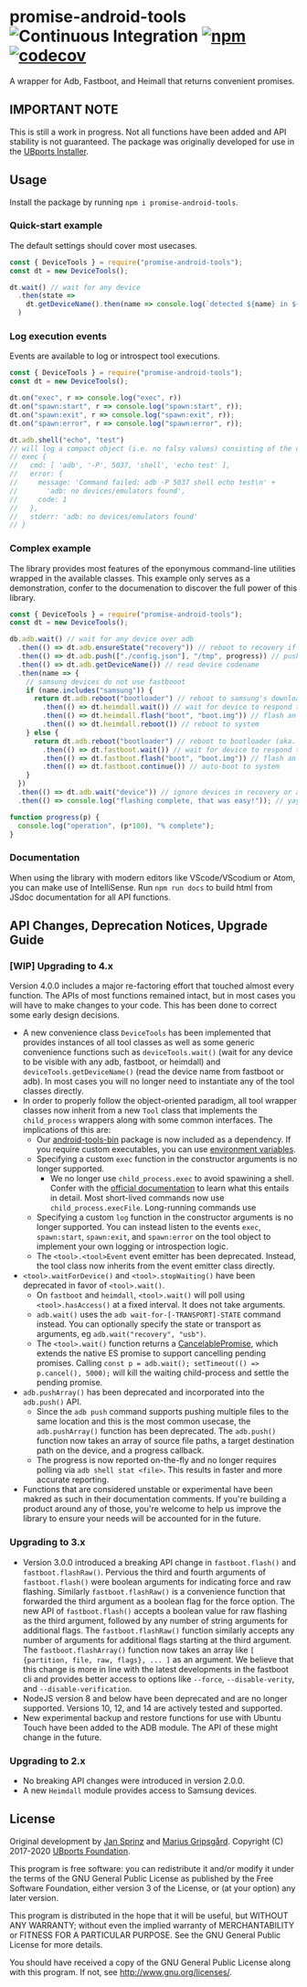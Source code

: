 # promise-android-tools ![Continuous Integration](https://github.com/ubports/promise-android-tools/workflows/Continuous%20Integration/badge.svg) [![npm](https://img.shields.io/npm/v/promise-android-tools)](https://www.npmjs.com/package/promise-android-tools) [![codecov](https://codecov.io/gh/ubports/promise-android-tools/branch/master/graph/badge.svg?token=cEneFUUbgt)](https://codecov.io/gh/ubports/promise-android-tools/)

A wrapper for Adb, Fastboot, and Heimall that returns convenient promises.

## IMPORTANT NOTE

This is still a work in progress. Not all functions have been added and API stability is not guaranteed. The package was originally developed for use in the [UBports Installer](https://devices.ubuntu-touch.io/installer/).

## Usage

Install the package by running `npm i promise-android-tools`.

### Quick-start example

The default settings should cover most usecases.

```javascript
const { DeviceTools } = require("promise-android-tools");
const dt = new DeviceTools();

dt.wait() // wait for any device
  .then(state =>
    dt.getDeviceName().then(name => console.log(`detected ${name} in ${state} state`))
  )
```

### Log execution events

Events are available to log or introspect tool executions.

```javascript
const { DeviceTools } = require("promise-android-tools");
const dt = new DeviceTools();

dt.on("exec", r => console.log("exec", r))
dt.on("spawn:start", r => console.log("spawn:start", r));
dt.on("spawn:exit", r => console.log("spawn:exit", r));
dt.on("spawn:error", r => console.log("spawn:error", r));

dt.adb.shell("echo", "test")
// will log a compact object (i.e. no falsy values) consisting of the command array cmd, the error object, and the stderr and stdout buffers. The path to the executable will be replaced with the tool name for brevity:
// exec {
//   cmd: [ 'adb', '-P', 5037, 'shell', 'echo test' ],
//   error: {
//     message: 'Command failed: adb -P 5037 shell echo test\n' +
//       'adb: no devices/emulators found',
//     code: 1
//   },
//   stderr: 'adb: no devices/emulators found'
// }
```

### Complex example

The library provides most features of the eponymous command-line utilities wrapped in the available classes. This example only serves as a demonstration, confer to the documenation to discover the full power of this library.

```javascript
const { DeviceTools } = require("promise-android-tools");
const dt = new DeviceTools();

db.adb.wait() // wait for any device over adb
  .then(() => dt.adb.ensureState("recovery")) // reboot to recovery if we have to
  .then(() => dt.adb.push(["./config.json"], "/tmp", progress)) // push a config file to the device
  .then(() => dt.adb.getDeviceName()) // read device codename
  .then(name => {
    // samsung devices do not use fastbooot
    if (name.includes("samsung")) {
      return dt.adb.reboot("bootloader") // reboot to samsung's download mode
        .then(() => dt.heimdall.wait()) // wait for device to respond to heimdall
        .then(() => dt.heimdall.flash("boot", "boot.img")) // flash an image to a partition
        .then(() => dt.heimdall.reboot()) // reboot to system
    } else {
      return dt.adb.reboot("bootloader") // reboot to bootloader (aka. fastboot mode)
        .then(() => dt.fastboot.wait()) // wait for device to respond to fastboot commands
        .then(() => dt.fastboot.flash("boot", "boot.img")) // flash an image
        .then(() => dt.fastboot.continue()) // auto-boot to system
    }
  })
  .then(() => dt.adb.wait("device")) // ignore devices in recovery or a different mode
  .then(() => console.log("flashing complete, that was easy!")); // yay

function progress(p) {
  console.log("operation", (p*100), "% complete");
}
```

### Documentation

When using the library with modern editors like VScode/VScodium or Atom, you can make use of IntelliSense. Run `npm run docs` to build html from JSdoc documentation for all API functions.

## API Changes, Deprecation Notices, Upgrade Guide

### [WIP] Upgrading to 4.x

Version 4.0.0 includes a major re-factoring effort that touched almost every function. The APIs of most functions remained intact, but in most cases you will have to make changes to your code. This has been done to correct some early design decisions.

- A new convenience class `DeviceTools` has been implemented that provides instances of all tool classes as well as some generic convenience functions such as `deviceTools.wait()` (wait for any device to be visible with any adb, fastboot, or heimdall) and `deviceTools.getDeviceName()` (read the device name from fastboot or adb). In most cases you will no longer need to instantiate any of the tool classes directly.
- In order to properly follow the object-oriented paradigm, all tool wrapper classes now inherit from a new `Tool` class that implements the `child_process` wrappers along with some common interfaces. The implications of this are:
  - Our [android-tools-bin](https://www.npmjs.com/package/android-tools-bin) package is now included as a dependency. If you require custom executables, you can use [environment variables](https://www.npmjs.com/package/android-tools-bin#requesting-native-tools-using-environment-variables).
  - Specifying a custom `exec` function in the constructor arguments is no longer supported.
    - We no longer use `child_process.exec` to avoid spawining a shell. Confer with the [official documentation](https://nodejs.org/api/child_process.html) to learn what this entails in detail. Most short-lived commands now use `child_process.execFile`. Long-running commands use
  - Specifying a custom `log` function in the constructor arguments is no longer supported. You can instead listen to the events `exec`, `spawn:start`, `spawn:exit`, and `spawn:error` on the tool object to implement your own logging or introspection logic.
  - The `<tool>.<tool>Event` event emitter has been deprecated. Instead, the tool class now inherits from the event emitter class directly.
- `<tool>.waitForDevice()` and `<tool>.stopWaiting()` have been deprecated in favor of `<tool>.wait()`.
  - On `fastboot` and `heimdall`, `<tool>.wait()` will poll using `<tool>.hasAccess()` at a fixed interval. It does not take arguments.
  - `adb.wait()` uses the `adb wait-for-[-TRANSPORT]-STATE` command instead. You can optionally specify the state or transport as arguments, eg `adb.wait("recovery", "usb")`.
  - The `<tool>.wait()` function returns a [CancelablePromise](https://github.com/alkemics/CancelablePromise), which extends the native ES promise to support cancelling pending promises. Calling `const p = adb.wait(); setTimeout(() => p.cancel(), 5000);` will kill the waiting child-process and settle the pending promise.
- `adb.pushArray()` has been deprecated and incorporated into the `adb.push()` API.
  - Since the `adb push` command supports pushing multiple files to the same location and this is the most common usecase, the `adb.pushArray()` function has been deprecated. The `adb.push()` function now takes an array of source file paths, a target destination path on the device, and a progress callback.
  - The progress is now reported on-the-fly and no longer requires polling via `adb shell stat <file>`. This results in faster and more accurate reporting.
- Functions that are considered unstable or experimental have been makred as such in their documentation comments. If you're building a product around any of those, you're welcome to help us improve the library to ensure your needs will be accounted for in the future.


### Upgrading to 3.x

- Version 3.0.0 introduced a breaking API change in `fastboot.flash()` and `fastboot.flashRaw()`. Pervious the third and fourth arguments of `fastboot.flash()` were boolean arguments for indicating force and raw flashing. Similarly `fastboot.flashRaw()` is a convenience function that forwarded the third argument as a boolean flag for the force option. The new API of `fastboot.flash()` accepts a boolean value for raw flashing as the third argument, followed by any number of string arguments for additional flags. The `fastboot.flashRaw()` function similarly accepts any number of arguments for additional flags starting at the third argument. The `fastboot.flashArray()` function now takes an array like `[ {partition, file, raw, flags}, ... ]` as an argument. We believe that this change is more in line with the latest developments in the fastboot cli and provides better access to options like `--force`, `--disable-verity`, and `--disable-verification`.
- NodeJS version 8 and below have been deprecated and are no longer supported. Versions 10, 12, and 14 are actively tested and supported.
- New experimental backup and restore functions for use with Ubuntu Touch have been added to the ADB module. The API of these might change in the future.

### Upgrading to 2.x

- No breaking API changes were introduced in version 2.0.0.
- A new `Heimdall` module provides access to Samsung devices.

## License

Original development by [Jan Sprinz](https://spri.nz) and [Marius Gripsgård](http://mariogrip.com/). Copyright (C) 2017-2020 [UBports Foundation](https://ubports.com).

This program is free software: you can redistribute it and/or modify it under the terms of the GNU General Public License as published by the Free Software Foundation, either version 3 of the License, or (at your option) any later version.

This program is distributed in the hope that it will be useful, but WITHOUT ANY WARRANTY; without even the implied warranty of MERCHANTABILITY or FITNESS FOR A PARTICULAR PURPOSE.  See the GNU General Public License for more details.

You should have received a copy of the GNU General Public License along with this program.  If not, see <http://www.gnu.org/licenses/>.
